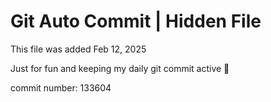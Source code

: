 # Git Auto Commit | Hidden File

This file was added Feb 12, 2025

Just for fun and keeping my daily git commit active 🤪

commit number: 133604
